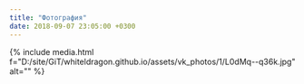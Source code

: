 ```yaml
---
title: "Фотография"
date: 2018-09-07 23:05:00 +0300
---
```



{% include media.html f="D:/site/GiT/whiteldragon.github.io/assets/vk_photos/1/L0dMq--q36k.jpg" alt="" %}

